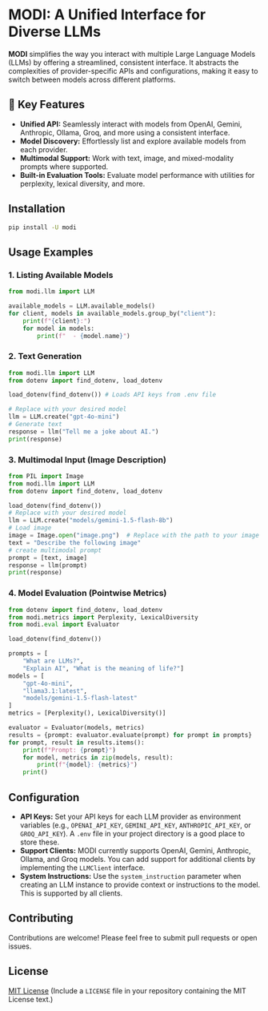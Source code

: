 # MODI: A Unified Interface for Diverse LLMs

**MODI** simplifies the way you interact with multiple Large Language Models (LLMs) by offering a streamlined, consistent interface. It abstracts the complexities of provider-specific APIs and configurations, making it easy to switch between models across different platforms.

## 🔑 Key Features

- **Unified API:** Seamlessly interact with models from OpenAI, Gemini, Anthropic, Ollama, Groq, and more using a consistent interface.
- **Model Discovery:** Effortlessly list and explore available models from each provider.
- **Multimodal Support:** Work with text, image, and mixed-modality prompts where supported.
- **Built-in Evaluation Tools:** Evaluate model performance with utilities for perplexity, lexical diversity, and more.

## Installation

```bash
pip install -U modi
```

## Usage Examples

### 1. Listing Available Models

```python
from modi.llm import LLM

available_models = LLM.available_models()
for client, models in available_models.group_by("client"):
    print(f"{client}:")
    for model in models:
        print(f"  - {model.name}")
```

### 2. Text Generation

```python
from modi.llm import LLM
from dotenv import find_dotenv, load_dotenv

load_dotenv(find_dotenv()) # Loads API keys from .env file

# Replace with your desired model
llm = LLM.create("gpt-4o-mini")
# Generate text
response = llm("Tell me a joke about AI.")
print(response)
```

### 3. Multimodal Input (Image Description)

```python
from PIL import Image
from modi.llm import LLM
from dotenv import find_dotenv, load_dotenv

load_dotenv(find_dotenv())
# Replace with your desired model
llm = LLM.create("models/gemini-1.5-flash-8b")
# Load image
image = Image.open("image.png")  # Replace with the path to your image
text = "Describe the following image"
# create multimodal prompt
prompt = [text, image]
response = llm(prompt)
print(response)
```

### 4. Model Evaluation (Pointwise Metrics)

```python
from dotenv import find_dotenv, load_dotenv
from modi.metrics import Perplexity, LexicalDiversity
from modi.eval import Evaluator

load_dotenv(find_dotenv())

prompts = [
    "What are LLMs?",
    "Explain AI", "What is the meaning of life?"]
models = [
    "gpt-4o-mini",
    "llama3.1:latest",
    "models/gemini-1.5-flash-latest"
]
metrics = [Perplexity(), LexicalDiversity()]

evaluator = Evaluator(models, metrics)
results = {prompt: evaluator.evaluate(prompt) for prompt in prompts}
for prompt, result in results.items():
    print(f"Prompt: {prompt}")
    for model, metrics in zip(models, result):
        print(f"{model}: {metrics}")
    print()
```

## Configuration

*   **API Keys:** Set your API keys for each LLM provider as environment variables (e.g., `OPENAI_API_KEY`, `GEMINI_API_KEY`, `ANTHROPIC_API_KEY`, or `GROQ_API_KEY`).  A `.env` file in your project directory is a good place to store these.
*   **Support Clients:** MODI currently supports OpenAI, Gemini, Anthropic, Ollama, and Groq models.  You can add support for additional clients by implementing the `LLMClient` interface.
*   **System Instructions:**  Use the `system_instruction` parameter when creating an LLM instance to provide context or instructions to the model.  This is supported by all clients.

## Contributing

Contributions are welcome! Please feel free to submit pull requests or open issues.

## License

[MIT License](LICENSE)  (Include a `LICENSE` file in your repository containing the MIT License text.)

